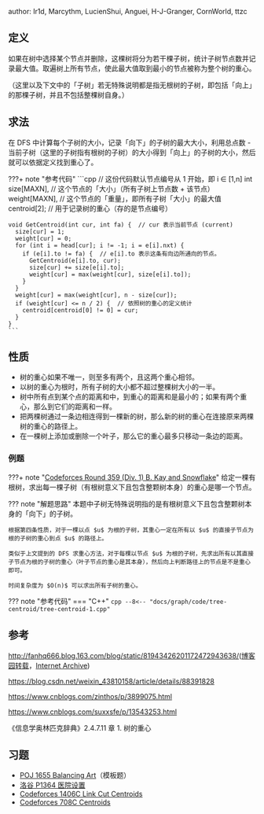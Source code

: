 author: Ir1d, Marcythm, LucienShui, Anguei, H-J-Granger, CornWorld, ttzc

## 定义

<!-- 对于树上的每一个点，计算其所有子树中最大的子树节点数，这个值最小的点就是这棵树的重心。 -->

如果在树中选择某个节点并删除，这棵树将分为若干棵子树，统计子树节点数并记录最大值。取遍树上所有节点，使此最大值取到最小的节点被称为整个树的重心。

（这里以及下文中的「子树」若无特殊说明都是指无根树的子树，即包括「向上」的那棵子树，并且不包括整棵树自身。）

## 求法

在 DFS 中计算每个子树的大小，记录「向下」的子树的最大大小，利用总点数 - 当前子树（这里的子树指有根树的子树）的大小得到「向上」的子树的大小，然后就可以依据定义找到重心了。

???+ note "参考代码"
    ```cpp
    // 这份代码默认节点编号从 1 开始，即 i ∈ [1,n]
    int size[MAXN],  // 这个节点的「大小」（所有子树上节点数 + 该节点）
        weight[MAXN],  // 这个节点的「重量」，即所有子树「大小」的最大值
        centroid[2];  // 用于记录树的重心（存的是节点编号）
    
    void GetCentroid(int cur, int fa) {  // cur 表示当前节点 (current)
      size[cur] = 1;
      weight[cur] = 0;
      for (int i = head[cur]; i != -1; i = e[i].nxt) {
        if (e[i].to != fa) {  // e[i].to 表示这条有向边所通向的节点。
          GetCentroid(e[i].to, cur);
          size[cur] += size[e[i].to];
          weight[cur] = max(weight[cur], size[e[i].to]);
        }
      }
      weight[cur] = max(weight[cur], n - size[cur]);
      if (weight[cur] <= n / 2) {  // 依照树的重心的定义统计
        centroid[centroid[0] != 0] = cur;
      }
    }
    ```

## 性质

-   树的重心如果不唯一，则至多有两个，且这两个重心相邻。
-   以树的重心为根时，所有子树的大小都不超过整棵树大小的一半。
-   树中所有点到某个点的距离和中，到重心的距离和是最小的；如果有两个重心，那么到它们的距离和一样。
-   把两棵树通过一条边相连得到一棵新的树，那么新的树的重心在连接原来两棵树的重心的路径上。
-   在一棵树上添加或删除一个叶子，那么它的重心最多只移动一条边的距离。

### 例题

???+ note "[Codeforces Round 359 (Div. 1) B. Kay and Snowflake](https://codeforces.com/problemset/problem/685/B)"
    给定一棵有根树，求出每一棵子树（有根树意义下且包含整颗树本身）的重心是哪一个节点。

??? note "解题思路"
    本题中子树无特殊说明指的是有根树意义下且包含整颗树本身的「向下」的子树。

    根据第四条性质，对于一棵以点 $u$ 为根的子树，其重心一定在所有以 $u$ 的直接子节点为根的子树的重心到点 $u$ 的路径上。

    类似于上文提到的 DFS 求重心方法，对于每棵以节点 $u$ 为根的子树，先求出所有以其直接子节点为根的子树的重心（叶子节点的重心是其本身），然后向上判断路径上的节点是不是重心即可。

    时间复杂度为 $O(n)$ 可以求出所有子树的重心。

??? note "参考代码"
    === "C++"
        ```cpp
        --8<-- "docs/graph/code/tree-centroid/tree-centroid-1.cpp"
        ```

## 参考

<http://fanhq666.blog.163.com/blog/static/81943426201172472943638/>([博客园转载](https://www.cnblogs.com/qlky/p/5781081.html)，[Internet Archive](https://web.archive.org/web/20181122041458/http://fanhq666.blog.163.com/blog/static/81943426201172472943638))

<https://blog.csdn.net/weixin_43810158/article/details/88391828>

<https://www.cnblogs.com/zinthos/p/3899075.html>

<https://www.cnblogs.com/suxxsfe/p/13543253.html>

《信息学奥林匹克辞典》2.4.7.11 章 1. 树的重心

## 习题

-   [POJ 1655 Balancing Art](http://poj.org/problem?id=1655)（模板题）
-   [洛谷 P1364 医院设置](https://www.luogu.com.cn/problem/P1364)
-   [Codeforces 1406C Link Cut Centroids](https://codeforces.com/contest/1406/problem/C)
-   [Codeforces 708C Centroids](https://codeforces.com/problemset/problem/708/C)
